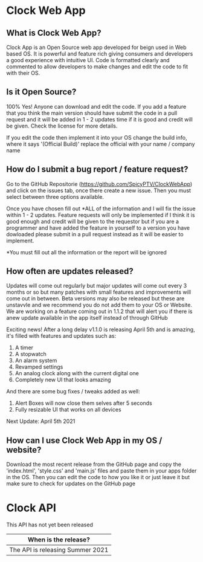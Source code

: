 # Clock Web App

## What is Clock Web App?

Clock App is an Open Source web app developed for beign used in Web based OS. It is powerful and feature rich giving consumers and developers a good experience with intuitive UI. Code is formatted clearly and commented to allow developers to make changes and edit the code to fit with their OS.

## Is it Open Source?

100% Yes! Anyone can download and edit the code. If you add a feature that you think the main version should have submit the code in a pull request and it will be added in 1 - 2 updates time if it is good and credit will be given. Check the license for more details.

If you edit the code then implement it into your OS change the build info, where it says '(Official Build)' replace the official with your name / company name 

## How do I submit a bug report / feature request?

Go to the GitHub Repositorie (https://github.com/SpicyPTV/ClockWebApp) and click on the issues tab, once there create a new issue. Then you must select between three options available.

Once you have chosen fill out *ALL of the information and I will fix the issue within 1 - 2 updates. Feature requests will only be implemented if I think it is good enough and credit will be given to the requestor but if you are a programmer and have added the feature in yourself to a version you have dowloaded please submit in a pull request instead as it will be easier to implement.

*You must fill out all the information or the report will be ignored

## How often are updates released?

Updates will come out regularly but major updates will come out every 3 months or so but many patches with small features and improvements will come out in between. Beta versions may also be released but these are unstavvle and we recommend you do not add them to your OS or Website. We are working on a feature coming out in 1.1.2 that will alert you if there is anew update available in the app itself instead of through GitHub

Exciting news! After a long delay v1.1.0 is releasing April 5th and is amazing, it's filled with features and updates such as:
1. A timer
2. A stopwatch
3. An alarm system
4. Revamped settings
5. An analog clock along with the current digital one
6. Completely new UI that looks amazing

And there are some bug fixes / tweaks added as well:

1. Alert Boxes will now close them selves after 5 seconds
2. Fully resizable UI that works on all devices

Next Update: April 5th 2021

## How can I use Clock Web App in my OS / website?

Download the most recent release from the GitHub page and copy the 'index.html', 'style.css' and 'main.js' files and paste them in your apps folder in the OS. Then you can edit the code to how you like it or just leave it but make sure to check for updates on the GitHub page

# Clock API

This API has not yet been released

| When is the release?             |
| ----------------------------------
| The API is releasing Summer 2021 |
